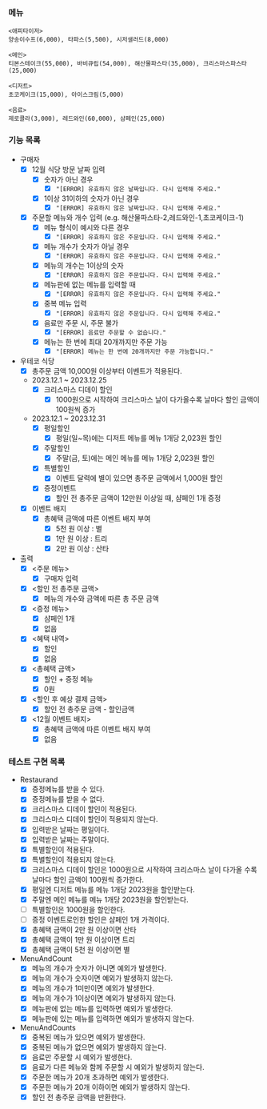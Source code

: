 ### 메뉴

````
<애피타이저>
양송이수프(6,000), 타파스(5,500), 시저샐러드(8,000)

<메인>
티본스테이크(55,000), 바비큐립(54,000), 해산물파스타(35,000), 크리스마스파스타(25,000)

<디저트>
초코케이크(15,000), 아이스크림(5,000)

<음료>
제로콜라(3,000), 레드와인(60,000), 샴페인(25,000)
````

### 기능 목록

- 구매자
    - [x] 12월 식당 방문 날짜 입력
        - [x] 숫자가 아닌 경우
            - [x] `"[ERROR] 유효하지 않은 날짜입니다. 다시 입력해 주세요."`
        - [x] 1이상 31이하의 숫자가 아닌 경우
            - [x] `"[ERROR] 유효하지 않은 날짜입니다. 다시 입력해 주세요."`
    - [x] 주문할 메뉴와 개수 입력 (e.g. 해산물파스타-2,레드와인-1,초코케이크-1)
        - [x] 메뉴 형식이 예시와 다른 경우
            - [x] `"[ERROR] 유효하지 않은 주문입니다. 다시 입력해 주세요."`
        - [x] 메뉴 개수가 숫자가 아닐 경우
            - [x] `"[ERROR] 유효하지 않은 주문입니다. 다시 입력해 주세요."`
        - [x] 메뉴의 개수는 1이상의 숫자
            - [x] `"[ERROR] 유효하지 않은 주문입니다. 다시 입력해 주세요."`
        - [x] 메뉴판에 없는 메뉴를 입력할 때
            - [x] `"[ERROR] 유효하지 않은 주문입니다. 다시 입력해 주세요."`
        - [x] 중복 메뉴 입력
            - [x] `"[ERROR] 유효하지 않은 주문입니다. 다시 입력해 주세요."`
        - [x] 음료만 주문 시, 주문 불가
            - [x] `"[ERROR] 음료만 주문할 수 없습니다."`
        - [x] 메뉴는 한 번에 최대 20개까지만 주문 가능
            - [x] `"[ERROR] 메뉴는 한 번에 20개까지만 주문 가능합니다."`
- 우테코 식당
    - [x] 총주문 금액 10,000원 이상부터 이벤트가 적용된다.
    - 2023.12.1 ~ 2023.12.25
        - [x] 크리스마스 디데이 할인
            - [x] 1000원으로 시작하여 크리스마스 날이 다가올수록 날마다 할인 금액이 100원씩 증가
    - 2023.12.1 ~ 2023.12.31
        - [x] 평일할인
            - [x] 평일(일~목)에는 디저트 메뉴를 메뉴 1개당 2,023원 할인
        - [x] 주말할인
            - [x] 주말(금, 토)에는 메인 메뉴를 메뉴 1개당 2,023원 할인
        - [x] 특별할인
            - [x] 이벤트 달력에 별이 있으면 총주문 금액에서 1,000원 할인
        - [x] 증정이벤트
            - [x] 할인 전 총주문 금액이 12만원 이상일 때, 샴페인 1개 증정
    - [x] 이벤트 배지
        - [x] 총혜택 금액에 따른 이벤트 배지 부여
            - [x] 5천 원 이상 : 별
            - [x] 1만 원 이상 : 트리
            - [x] 2만 원 이상 : 산타
- 출력
    - [x] <주문 메뉴>
        - [x] 구매자 입력
    - [x] <할인 전 총주문 금액>
        - [x] 메뉴의 개수와 금액에 따른 총 주문 금액
    - [x] <증정 메뉴>
        - [x] 샴페인 1개
        - [x] 없음
    - [x] <혜택 내역>
        - [x] 할인
        - [x] 없음
    - [x] <총혜택 금액>
        - [x] 할인 + 증정 메뉴
        - [x] 0원
    - [x] <할인 후 예상 결제 금액>
        - [x] 할인 전 총주문 금액 - 할인금액
    - [x] <12월 이벤트 배지>
        - [x] 총혜택 금액에 따른 이벤트 배지 부여
        - [x] 없음

### 테스트 구현 목록

- Restaurand
    - [x] 증정메뉴를 받을 수 있다.
    - [x] 증정메뉴를 받을 수 없다.
    - [x] 크리스마스 디데이 할인이 적용된다.
    - [x] 크리스마스 디데이 할인이 적용되지 않는다.
    - [x] 입력받은 날짜는 평일이다.
    - [x] 입력받은 날짜는 주말이다.
    - [x] 특별할인이 적용된다.
    - [x] 특별할인이 적용되지 않는다.
    - [x] 크리스마스 디데이 할인은 1000원으로 시작하여 크리스마스 날이 다가올 수록 날마다 할인 금액이 100원씩 증가한다.
    - [x] 평일엔 디저트 메뉴를 메뉴 1개당 2023원을 할인받는다.
    - [x] 주말엔 메인 메뉴를 메뉴 1개당 2023원을 할인받는다.
    - [ ] 특별할인은 1000원을 할인한다.
    - [ ] 증정 이벤트로인한 할인은 샴페인 1개 가격이다.
    - [x] 총혜택 금액이 2만 원 이상이면 산타
    - [x] 총혜택 금액이 1만 원 이상이면 트리
    - [x] 총혜택 금액이 5천 원 이상이면 별
- MenuAndCount
    - [x] 메뉴의 개수가 숫자가 아니면 예외가 발생한다.
    - [x] 메뉴의 개수가 숫자이면 예외가 발생하지 않는다.
    - [x] 메뉴의 개수가 1미만이면 예외가 발생한다.
    - [x] 메뉴의 개수가 1이상이면 예외가 발생하지 않는다.
    - [x] 메뉴판에 없는 메뉴를 입력하면 예외가 발생한다.
    - [x] 메뉴판에 있는 메뉴를 입력하면 예외가 발생하지 않는다.
- MenuAndCounts
    - [x] 중복된 메뉴가 있으면 예외가 발생한다.
    - [x] 중복된 메뉴가 없으면 예외가 발생하지 않는다.
    - [x] 음료만 주문할 시 예외가 발생한다.
    - [x] 음료가 다른 메뉴와 함께 주문할 시 예외가 발생하지 않는다.
    - [x] 주문한 메뉴가 20개 초과하면 예외가 발생한다.
    - [x] 주문한 메뉴가 20개 이하이면 예외가 발생하지 않는다.
    - [x] 할인 전 총주문 금액을 반환한다.